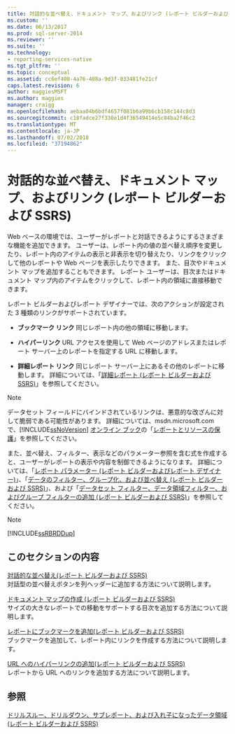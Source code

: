 ```yaml
---
title: 対話的な並べ替え、ドキュメント マップ、およびリンク (レポート ビルダーおよび SSRS) | Microsoft Docs
ms.custom: ''
ms.date: 06/13/2017
ms.prod: sql-server-2014
ms.reviewer: ''
ms.suite: ''
ms.technology:
- reporting-services-native
ms.tgt_pltfrm: ''
ms.topic: conceptual
ms.assetid: cc6ef408-4a76-408a-9d3f-033481fe21cf
caps.latest.revision: 6
author: maggiesMSFT
ms.author: maggies
manager: craigg
ms.openlocfilehash: aebaa04b6bdf4657f081b6a99b6cb158c144c8d3
ms.sourcegitcommit: c18fadce27f330e1d4f36549414e5c84ba2f46c2
ms.translationtype: MT
ms.contentlocale: ja-JP
ms.lasthandoff: 07/02/2018
ms.locfileid: "37194862"
---
```

# <a name="interactive-sort-document-maps-and-links-report-builder-and-ssrs"></a>対話的な並べ替え、ドキュメント マップ、およびリンク (レポート ビルダーおよび SSRS)
  Web ベースの環境では、ユーザーがレポートと対話できるようにするさまざまな機能を追加できます。 ユーザーは、レポート内の値の並べ替え順序を変更したり、レポート内のアイテムの表示と非表示を切り替えたり、リンクをクリックして他のレポートや Web ページを表示したりできます。 また、目次やドキュメント マップを追加することもできます。 レポート ユーザーは、目次またはドキュメント マップ内のアイテムをクリックして、レポート内の領域に直接移動できます。  
  
 レポート ビルダーおよびレポート デザイナーでは、次のアクションが設定された 3 種類のリンクがサポートされています。  
  
-   **ブックマーク リンク** 同じレポート内の他の領域に移動します。  
  
-   **ハイパーリンク** URL アクセスを使用して Web ページのアドレスまたはレポート サーバー上のレポートを指定する URL に移動します。  
  
-   **詳細レポート リンク** 同じレポート サーバー上にあるその他のレポートに移動します。 詳細については、「[詳細レポート &#40;レポート ビルダーおよび SSRS&#41;](drillthrough-reports-report-builder-and-ssrs.md)」を参照してください。  
  
> [!NOTE]  
>  データセット フィールドにバインドされているリンクは、悪意的な改ざんに対して脆弱である可能性があります。 詳細については、msdn.microsoft.com で、[!INCLUDE[ssNoVersion](../../includes/ssnoversion-md.md)] [オンライン ブック](http://go.microsoft.com/fwlink/?LinkId=154888)の「[レポートとリソースの保護](../security/secure-reports-and-resources.md)」を参照してください。  
  
 また、並べ替え、フィルター、表示などのパラメーター参照を含む式を作成すると、ユーザーがレポートの表示や内容を制御できるようになります。 詳細については、「[レポート パラメーター &#40;レポート ビルダーおよびレポート デザイナー&#41;](report-parameters-report-builder-and-report-designer.md)」、「[データのフィルター、グループ化、および並べ替え &#40;レポート ビルダーおよび SSRS&#41;](filter-group-and-sort-data-report-builder-and-ssrs.md)」、および「[データセット フィルター、データ領域フィルター、およびグループ フィルターの追加 &#40;レポート ビルダーおよび SSRS&#41;](add-dataset-filters-data-region-filters-and-group-filters.md)」を参照してください。  
  
> [!NOTE]  
>  [!INCLUDE[ssRBRDDup](../../includes/ssrbrddup-md.md)]  
  
## <a name="in-this-section"></a>このセクションの内容  
 [対話的な並べ替え&#40;レポート ビルダーおよび SSRS&#41;](interactive-sort-report-builder-and-ssrs.md)  
 対話型の並べ替えボタンを列ヘッダーに追加する方法について説明します。  
  
 [ドキュメント マップの作成 &#40;レポート ビルダーおよび SSRS&#41;](create-a-document-map-report-builder-and-ssrs.md)  
 サイズの大きなレポートでの移動をサポートする目次を追加する方法について説明します。  
  
 [レポートにブックマークを追加&#40;レポート ビルダーおよび SSRS&#41;](add-a-bookmark-to-a-report-report-builder-and-ssrs.md)  
 ブックマークを追加して、レポート内にリンクを作成する方法について説明します。  
  
 [URL へのハイパーリンクの追加&#40;レポート ビルダーおよび SSRS&#41;](add-a-hyperlink-to-a-url-report-builder-and-ssrs.md)  
 レポートから URL へのリンクを追加する方法について説明します。  
  
## <a name="see-also"></a>参照  
 [ドリルスルー、ドリルダウン、サブレポート、および入れ子になったデータ領域&#40;レポート ビルダーおよび SSRS&#41;](drillthrough-drilldown-subreports-and-nested-data-regions.md)  
  
  
